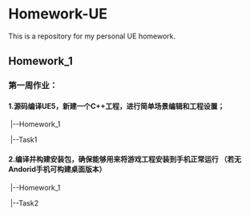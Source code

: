 # Homework-UE
This is a repository for my personal UE homework. 



## Homework_1

### 第一周作业：

#### 1.源码编译UE5，新建一个C++工程，进行简单场景编辑和工程设置；

​	|--Homework_1

​		|--Task1

#### 2.编译并构建安装包，确保能够用来将游戏工程安装到手机正常运行 （若无Andorid手机可构建桌面版本）

​	|--Homework_1

​		|--Task2
